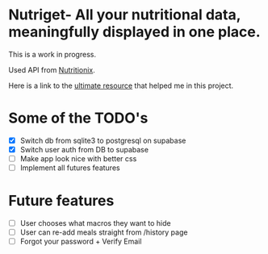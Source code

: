 # Nutriget- All your nutritional data, meaningfully displayed in one place.

This is a work in progress. 

Used API from [Nutritionix](https://www.nutritionix.com/business/api). 

Here is a link to the [ultimate resource](https://www.youtube.com/watch?v=dQw4w9WgXcQ) that helped me in this project.

# Some of the TODO's
- [X] Switch db from sqlite3 to postgresql on supabase
- [X] Switch user auth from DB to supabase
- [ ] Make app look nice with better css
- [ ] Implement all futures features

# Future features
- [ ] User chooses what macros they want to hide
- [ ] User can re-add meals straight from /history page
- [ ] Forgot your password + Verify Email
